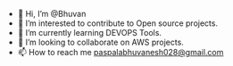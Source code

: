 - 👋 Hi, I’m @Bhuvan
- 👀 I’m interested to contribute to Open source projects.
- 🌱 I’m currently learning DEVOPS Tools.
- 🤝 I’m looking to collaborate on AWS projects.
- 📫 How to reach me paspalabhuvanesh028@gmail.com

<!---
Bhuvan028/Bhuvan028 is a ✨ special ✨ repository because its `README.md` (this file) appears on your GitHub profile.
You can click the Preview link to take a look at your changes.
--->

